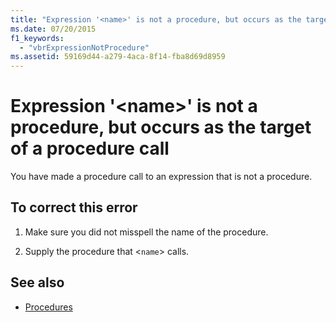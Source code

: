 ```yaml
---
title: "Expression '<name>' is not a procedure, but occurs as the target of a procedure call"
ms.date: 07/20/2015
f1_keywords: 
  - "vbrExpressionNotProcedure"
ms.assetid: 59169d44-a279-4aca-8f14-fba8d69d8959
---
```

# Expression '\<name>' is not a procedure, but occurs as the target of a procedure call
You have made a procedure call to an expression that is not a procedure.  
  
## To correct this error  
  
1.  Make sure you did not misspell the name of the procedure.  
  
2.  Supply the procedure that <`name`> calls.  
  
## See also
- [Procedures](../../visual-basic/programming-guide/language-features/procedures/index.md)
